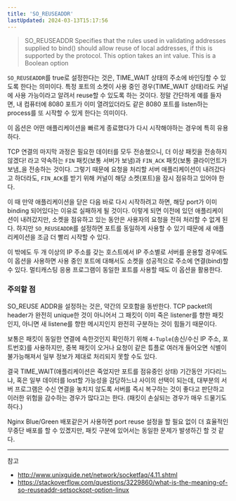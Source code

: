 ```yaml
---
title: 'SO_REUSEADDR'
lastUpdated: 2024-03-13T15:17:56
---
```


> SO_REUSEADDR Specifies that the rules used in validating addresses supplied to bind() should allow reuse of local addresses, if this is supported by the protocol. This option takes an int value. This is a Boolean option

`SO_REUSEADDR`를 true로 설정한다는 것은, TIME_WAIT 상태의 주소에 바인딩할 수 있도록 한다는 의미이다. 특정 포트의 소켓이 사용 중인 경우(TIME_WAIT 상태)라도 커널에 사용 가능이라고 알려서 reuse할 수 있도록 하는 것이다. 정말 간단하게 예를 들자면, 내 컴퓨터에 8080 포트가 이미 열려있더라도 같은 8080 포트를 listen하는 process를 또 시작할 수 있게 한다는 의미이다.

이 옵션은 어떤 애플리케이션을 빠르게 종료했다가 다시 시작해야하는 경우에 특히 유용하다.

TCP 연결의 마지막 과정은 필요한 데이터를 모두 전송했으니, 더 이상 패킷을 전송하지 않겠다! 라고 약속하는 `FIN` 패킷(보통 서버가 보냄)과 `FIN_ACK` 패킷(보통 클라이언트가 보냄_을 전송하는 것이다. 그렇기 때문에 요청을 처리할 서버 애플리케이션이 내려갔다고 하더라도, `FIN_ACK`를 받기 위해 커널이 해당 소켓(포트)을 잠시 점유하고 있어야 한다.

이 때 만약 애플리케이션을 닫은 다음 바로 다시 시작하려고 하면, 해당 port가 이미 binding 되어있다는 이유로 실패하게 될 것이다. 이렇게 되면 이전에 있던 애플리케이션이 내려갔지만, 소켓을 점유하고 있는 동안은 사용자의 요청을 전혀 처리할 수 없게 된다. 하지만 `SO_REUSEADDR`를 설정하면 포트를 동일하게 사용할 수 있기 때문에 새 애플리케이션을 조금 더 빨리 시작할 수 있다.

이 밖에도 두 개 이상의 IP 주소를 갖는 호스트에서 IP 주소별로 서버를 운용할 경우에도 이 옵션을 사용하면 사용 중인 포트에 대해서도 소켓을 성공적으로 주소에 연결(bind)할 수 있다. 멀티캐스팅 응용 프로그램이 동일한 포트를 사용할 때도 이 옵션을 활용한다.

### 주의할 점

SO_REUSE ADDR을 설정하는 것은, 약간의 모호함을 동반한다. TCP packet의 header가 완전히 unique한 것이 아니어서 그 패킷이 이미 죽은 listener를 향한 패킷인지, 아니면 새 listene를 향한 메시지인지 완전히 구분하는 것이 힘들기 때문이다.

보통은 패킷이 동일한 연결에 속한것인지 확인하기 위해 `4-Tuple`(송신/수신 IP 주소, 포트번호)를 사용하지만, 중복 패킷이 오거나 요청이 같은 튜플로 여러개 들어오면 식별이 불가능해져서 일부 정보가 제대로 처리되지 못할 수도 있다.

결국 TIME_WAIT(애플리케이션은 죽었지만 포트를 점유중인 상태) 기간동안 기다리느냐, 혹은 일부 데이터를 lost할 가능성을 감당하느냐 사이의 선택이 되는데, 대부분의 서버 프로그램은 수신 연결을 놓치지 않도록 서버를 즉시 복구하는 것이 좋다고 판단하고 이러한 위험을 감수하는 경우가 많다고는 한다. (패킷이 손실되는 경우가 매우 드물기도 하다.)

Nginx Blue/Green 배포같은거 사용하면 port reuse 설정을 할 필요 없이 더 효율적인 무중단 배포를 할 수 있곘지만, 패킷 구분에 있어서는 동일한 문제가 발생하긴 할 것 같다.


---
 
참고

- http://www.unixguide.net/network/socketfaq/4.11.shtml
- https://stackoverflow.com/questions/3229860/what-is-the-meaning-of-so-reuseaddr-setsockopt-option-linux